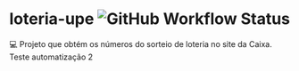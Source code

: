 # loteria-upe ![GitHub Workflow Status](https://img.shields.io/github/workflow/status/Luiseduardo20/loteria-upe/Java%20CI%20with%20Maven)
:computer: Projeto que obtém os números do sorteio de loteria no site da Caixa. Teste automatização 2 

